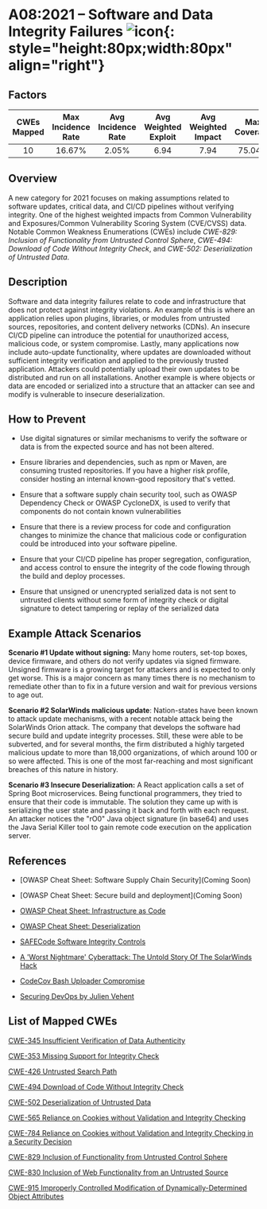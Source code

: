 # A08:2021 – Software and Data Integrity Failures    ![icon](assets/TOP_10_Icons_Final_Software_and_Data_Integrity_Failures.png){: style="height:80px;width:80px" align="right"}

## Factors

| CWEs Mapped | Max Incidence Rate | Avg Incidence Rate | Avg Weighted Exploit | Avg Weighted Impact | Max Coverage | Avg Coverage | Total Occurrences | Total CVEs |
|:-------------:|:--------------------:|:--------------------:|:--------------:|:--------------:|:----------------------:|:---------------------:|:-------------------:|:------------:|
| 10          | 16.67%             | 2.05%              | 6.94                 | 7.94                | 75.04%       | 45.35%       | 47,972            | 1,152      |

## Overview

A new category for 2021 focuses on making assumptions related to software updates, critical data, and CI/CD pipelines without verifying integrity. One of the highest weighted impacts from  Common Vulnerability and Exposures/Common Vulnerability Scoring System (CVE/CVSS)  data. Notable Common Weakness Enumerations (CWEs) include *CWE-829: Inclusion of Functionality from Untrusted Control Sphere*, *CWE-494: Download of Code Without Integrity Check*, and  *CWE-502: Deserialization of Untrusted Data*.

## Description 

Software and data integrity failures relate to code and infrastructure that does not protect against integrity violations. An example of this is where an application relies upon plugins, libraries, or modules from untrusted sources, repositories, and content delivery networks (CDNs). An insecure CI/CD pipeline can introduce the potential for unauthorized access, malicious code, or system compromise. Lastly, many applications now include auto-update functionality, where updates are downloaded without sufficient integrity verification and applied to the previously trusted application. Attackers could potentially upload their own updates to be distributed and run on all installations. Another example is where objects or data are encoded or serialized into a structure that an attacker can see and modify is vulnerable to insecure deserialization.

## How to Prevent

-   Use digital signatures or similar mechanisms to verify the software or data is from the expected source and has not been altered.

-   Ensure libraries and dependencies, such as npm or Maven, are consuming trusted repositories. If you have a higher risk profile, consider hosting an internal known-good repository that's vetted.

-   Ensure that a software supply chain security tool, such as OWASP Dependency Check or OWASP CycloneDX, is used to verify that components do not contain known vulnerabilities

-   Ensure that there is a review process for code and configuration changes to minimize the chance that malicious code or configuration could be introduced into your software pipeline.

-   Ensure that your CI/CD pipeline has proper segregation, configuration, and access control to ensure the integrity of the code flowing through the build and deploy processes.

-   Ensure that unsigned or unencrypted serialized data is not sent to untrusted clients without some form of integrity check or digital signature to detect tampering or replay of the serialized data

## Example Attack Scenarios

**Scenario #1 Update without signing:** Many home routers, set-top boxes, device firmware, and others do not verify updates via signed firmware. Unsigned firmware is a growing target for attackers and is expected to only get worse. This is a major concern as many times there is no mechanism to remediate other than to fix in a future version and wait for previous versions to age out.

**Scenario #2 SolarWinds malicious update**: Nation-states have been known to attack update mechanisms, with a recent notable attack being the SolarWinds Orion attack. The company that develops the software had secure build and update integrity processes. Still, these were able to be subverted, and for several months, the firm distributed a highly targeted malicious update to more than 18,000 organizations, of which around 100 or so were affected. This is one of the most far-reaching and most significant breaches of this nature in history.

**Scenario #3 Insecure Deserialization:** A React application calls a set of Spring Boot microservices. Being functional programmers, they tried to ensure that their code is immutable. The solution they came up with is serializing the user state and passing it back and forth with each request. An attacker notices the "rO0" Java object signature (in base64) and uses the Java Serial Killer tool to gain remote code execution on the application server.

## References

-   \[OWASP Cheat Sheet: Software Supply Chain Security\](Coming Soon)

-   \[OWASP Cheat Sheet: Secure build and deployment\](Coming Soon)

-    [OWASP Cheat Sheet: Infrastructure as Code](https://cheatsheetseries.owasp.org/cheatsheets/Infrastructure_as_Code_Security_Cheat_Sheet.html) 
 
-   [OWASP Cheat Sheet: Deserialization]( <https://www.owasp.org/index.php/Deserialization_Cheat_Sheet>)

-   [SAFECode Software Integrity Controls]( https://safecode.org/publication/SAFECode_Software_Integrity_Controls0610.pdf)

-   [A 'Worst Nightmare' Cyberattack: The Untold Story Of The SolarWinds Hack](<https://www.npr.org/2021/04/16/985439655/a-worst-nightmare-cyberattack-the-untold-story-of-the-solarwinds-hack>)

-   [CodeCov Bash Uploader Compromise](https://about.codecov.io/security-update)

-   [Securing DevOps by Julien Vehent](https://www.manning.com/books/securing-devops)

## List of Mapped CWEs

[CWE-345 Insufficient Verification of Data Authenticity](https://cwe.mitre.org/data/definitions/345.html)

[CWE-353 Missing Support for Integrity Check](https://cwe.mitre.org/data/definitions/353.html)

[CWE-426 Untrusted Search Path](https://cwe.mitre.org/data/definitions/426.html)

[CWE-494 Download of Code Without Integrity Check](https://cwe.mitre.org/data/definitions/494.html)

[CWE-502 Deserialization of Untrusted Data](https://cwe.mitre.org/data/definitions/502.html)

[CWE-565 Reliance on Cookies without Validation and Integrity Checking](https://cwe.mitre.org/data/definitions/565.html)

[CWE-784 Reliance on Cookies without Validation and Integrity Checking in a Security Decision](https://cwe.mitre.org/data/definitions/784.html)

[CWE-829 Inclusion of Functionality from Untrusted Control Sphere](https://cwe.mitre.org/data/definitions/829.html)

[CWE-830 Inclusion of Web Functionality from an Untrusted Source](https://cwe.mitre.org/data/definitions/830.html)

[CWE-915 Improperly Controlled Modification of Dynamically-Determined Object Attributes](https://cwe.mitre.org/data/definitions/915.html)
